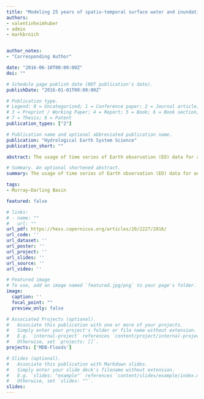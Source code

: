 ```yaml
---
title: "Modeling 25 years of spatio-temporal surface water and inundation dynamics on large river basin scale using time series of Earth observation data"
authors:
- valentinheimhuber
- admin
- markbroich


author_notes:
- "Corresponding Author"

date: "2016-06-10T00:00:00Z"
doi: ""

# Schedule page publish date (NOT publication's date).
publishDate: "2016-01-01T00:00:00Z"

# Publication type.
# Legend: 0 = Uncategorized; 1 = Conference paper; 2 = Journal article;
# 3 = Preprint / Working Paper; 4 = Report; 5 = Book; 6 = Book section;
# 7 = Thesis; 8 = Patent
publication_types: ["2"]

# Publication name and optional abbreviated publication name.
publication: "Hydrological Earth System Science"
publication_short: ""

abstract: The usage of time series of Earth observation (EO) data for analyzing and modeling surface water extent (SWE) dynamics across broad geographic regions provides important information for sustainable management and restoration of terrestrial surface water resources, which suffered alarming declines and deterioration globally. The main objective of this research was to model SWE dynamics from a unique, statistically validated Landsat-based time series (1986–2011) continuously through cycles of flooding and drying across a large and heterogeneous river basin, the Murray–Darling Basin (MDB) in Australia. We used dynamic linear regression to model remotely sensed SWE as a function of river flow and spatially explicit time series of soil moisture (SM), evapotranspiration (ET), and rainfall (P). To enable a consistent modeling approach across space, we modeled SWE dynamics separately for hydrologically distinct floodplain, floodplain-lake, and non-floodplain areas within eco-hydrological zones and 10km × 10km grid cells. We applied this spatial modeling framework to three sub-regions of the MDB, for which we quantified independently validated lag times between river gauges and each individual grid cell and identified the local combinations of variables that drive SWE dynamics. Based on these automatically quantified flow lag times and variable combinations, SWE dynamics on 233 (64 %) out of 363 floodplain grid cells were modeled with a coefficient of determination (r2) greater than 0.6. The contribution of P, ET, and SM to the predictive performance of models differed among the three sub-regions, with the highest contributions in the least regulated and most arid sub-region. The spatial modeling framework presented here is suitable for modeling SWE dynamics on finer spatial entities compared to most existing studies and applicable to other large and heterogeneous river basins across the world.

# Summary. An optional shortened abstract.
summary: The usage of time series of Earth observation (EO) data for analyzing and modeling surface water extent (SWE) dynamics across broad geographic regions provides important information for sustainable management and restoration of terrestrial surface water resources, which suffered alarming declines and deterioration globally.

tags:
- Murray–Darling Basin

featured: false

# links:
# - name: ""
#   url: ""
url_pdf: https://hess.copernicus.org/articles/20/2227/2016/
url_code: ''
url_dataset: ''
url_poster: ''
url_project: ''
url_slides: ''
url_source: ''
url_video: ''

# Featured image
# To use, add an image named `featured.jpg/png` to your page's folder. 
image:
  caption: ''
  focal_point: ""
  preview_only: false

# Associated Projects (optional).
#   Associate this publication with one or more of your projects.
#   Simply enter your project's folder or file name without extension.
#   E.g. `internal-project` references `content/project/internal-project/index.md`.
#   Otherwise, set `projects: []`.
projects: ['MDB-Floods']

# Slides (optional).
#   Associate this publication with Markdown slides.
#   Simply enter your slide deck's filename without extension.
#   E.g. `slides: "example"` references `content/slides/example/index.md`.
#   Otherwise, set `slides: ""`.
slides:
---
```



